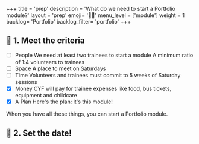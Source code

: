 +++
title = 'prep'
description = 'What do we need to start a Portfolio module?'
layout = 'prep'
emoji= '🧑🏿‍'
menu_level = ['module']
weight = 1
backlog= 'Portfolio'
backlog_filter= 'portfolio'
+++

## 🎯 1. Meet the criteria
<!-- CYF-ONLY -->
- [ ] People
      We need at least two trainees to start a module
      A minimum ratio of 1:4 volunteers to trainees
- [ ] Space
      A place to meet on Saturdays
- [ ] Time
      Volunteers and trainees must commit to 5 weeks of Saturday sessions
- [x] Money
      CYF will pay for trainee expenses like food, bus tickets, equipment and childcare
- [x] A Plan
      Here's the plan: it's this module!
<!-- END-CYF-ONLY -->
When you have all these things, you can start a Portfolio module.

## 📅 2. Set the date!
